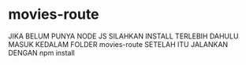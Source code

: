 # movies-route

JIKA BELUM PUNYA NODE JS SILAHKAN INSTALL TERLEBIH DAHULU
MASUK KEDALAM FOLDER movies-route
SETELAH ITU JALANKAN DENGAN npm install
